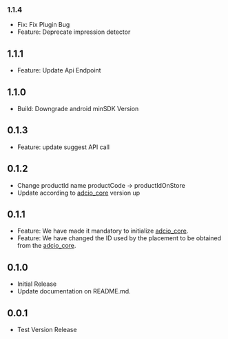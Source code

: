 ### 1.1.4
* Fix: Fix Plugin Bug
* Feature: Deprecate impression detector

## 1.1.1
* Feature: Update Api Endpoint

## 1.1.0
* Build: Downgrade android minSDK Version

## 0.1.3

* Feature: update suggest API call

## 0.1.2

* Change productId name productCode -> productIdOnStore
* Update according to [adcio_core](https://central.sonatype.com/artifact/io.github.corca-ai/adcio_core) version up

## 0.1.1

* Feature: We have made it mandatory to initialize [adcio_core](https://central.sonatype.com/artifact/io.github.corca-ai/adcio_core).
* Feature: We have changed the ID used by the placement to be obtained from the [adcio_core](https://central.sonatype.com/artifact/io.github.corca-ai/adcio_core).

## 0.1.0

* Initial Release
* Update documentation on README.md. 

## 0.0.1

* Test Version Release
